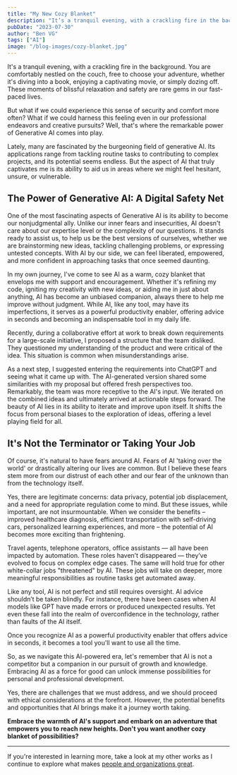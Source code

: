```yaml
---
title: "My New Cozy Blanket"
description: "It’s a tranquil evening, with a crackling fire in the background. You are comfortably nestled on the couch..."
pubDate: "2023-07-30"
author: "Ben VG"
tags: ["AI"]
image: "/blog-images/cozy-blanket.jpg"
---
```


It's a tranquil evening, with a crackling fire in the background. You are comfortably nestled on the couch, free to choose your adventure, whether it's diving into a book, enjoying a captivating movie, or simply dozing off. These moments of blissful relaxation and safety are rare gems in our fast-paced lives.

But what if we could experience this sense of security and comfort more often? What if we could harness this feeling even in our professional endeavors and creative pursuits? Well, that's where the remarkable power of Generative AI comes into play.

Lately, many are fascinated by the burgeoning field of generative AI. Its applications range from tackling routine tasks to contributing to complex projects, and its potential seems endless. But the aspect of AI that truly captivates me is its ability to aid us in areas where we might feel hesitant, unsure, or vulnerable.

## The Power of Generative AI: A Digital Safety Net

One of the most fascinating aspects of Generative AI is its ability to become our nonjudgmental ally. Unlike our inner fears and insecurities, AI doesn't care about our expertise level or the complexity of our questions. It stands ready to assist us, to help us be the best versions of ourselves, whether we are brainstorming new ideas, tackling challenging problems, or expressing untested concepts. With AI by our side, we can feel liberated, empowered, and more confident in approaching tasks that once seemed daunting.

In my own journey, I've come to see AI as a warm, cozy blanket that envelops me with support and encouragement. Whether it's refining my code, igniting my creativity with new ideas, or aiding me in just about anything, AI has become an unbiased companion, always there to help me improve without judgment. While AI, like any tool, may have its imperfections, it serves as a powerful productivity enabler, offering advice in seconds and becoming an indispensable tool in my daily life.

Recently, during a collaborative effort at work to break down requirements for a large-scale initiative, I proposed a structure that the team disliked. They questioned my understanding of the product and were critical of the idea. This situation is common when misunderstandings arise.

As a next step, I suggested entering the requirements into ChatGPT and seeing what it came up with. The AI-generated version shared some similarities with my proposal but offered fresh perspectives too. Remarkably, the team was more receptive to the AI's input. We iterated on the combined ideas and ultimately arrived at actionable steps forward. The beauty of AI lies in its ability to iterate and improve upon itself. It shifts the focus from personal biases to the exploration of ideas, offering a level playing field for all.

## It's Not the Terminator or Taking Your Job

Of course, it's natural to have fears around AI. Fears of AI 'taking over the world' or drastically altering our lives are common. But I believe these fears stem more from our distrust of each other and our fear of the unknown than from the technology itself.

Yes, there are legitimate concerns: data privacy, potential job displacement, and a need for appropriate regulation come to mind. But these issues, while important, are not insurmountable. When we consider the benefits – improved healthcare diagnosis, efficient transportation with self-driving cars, personalized learning experiences, and more – the potential of AI becomes more exciting than frightening.

Travel agents, telephone operators, office assistants — all have been impacted by automation. These roles haven’t disappeared — they’ve evolved to focus on complex edge cases. The same will hold true for other white-collar jobs "threatened" by AI. These jobs will take on deeper, more meaningful responsibilities as routine tasks get automated away.

Like any tool, AI is not perfect and still requires oversight. AI advice shouldn’t be taken blindly. For instance, there have been cases when AI models like GPT have made errors or produced unexpected results. Yet even these fall into the realm of overconfidence in the technology, rather than faults of the AI itself.

Once you recognize AI as a powerful productivity enabler that offers advice in seconds, it becomes a tool you'll want to use all the time.

So, as we navigate this AI-powered era, let's remember that AI is not a competitor but a companion in our pursuit of growth and knowledge. Embracing AI as a force for good can unlock immense possibilities for personal and professional development.

Yes, there are challenges that we must address, and we should proceed with ethical considerations at the forefront. However, the potential benefits and opportunities that AI brings make it a journey worth taking.

**Embrace the warmth of AI's support and embark on an adventure that empowers you to reach new heights. Don't you want another cozy blanket of possibilities?**

---

If you're interested in learning more, take a look at my other works as I continue to explore what makes [people and organizations great](http://www.benvg.com/2023/07/we-all-want-to-be-explorers-and-dreamers/).

